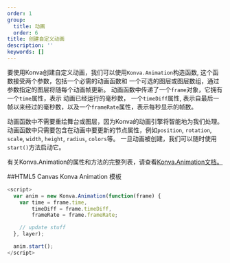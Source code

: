 ```yaml
---
order: 1
group:
  title: 动画
  order: 6
title: 创建自定义动画
description: ''
keywords: []
---
```


要使用Konva创建自定义动画，我们可以使用`Konva.Animation`构造函数, 这个函数接受两个参数，包括一个必需的动画函数和
一个可选的图层或图层数组，通过参数指定的图层将随每个动画帧更新。 动画函数中传递了一个`frame`对象，它拥有一个`time`属性，表示
动画已经运行的毫秒数， 一个`timeDiff`属性, 表示自最后一帧以来经过的毫秒数，以及一个`frameRate`属性，表示每秒显示的帧数。

动画函数中不需要重绘舞台或图层，因为Konva的动画引擎将智能地为我们处理。
动画函数中只需要包含在动画中要更新的节点属性，例如`position`, `rotation`, `scale`, `width`, `height`, `radius`, `colors`等。
一旦动画被创建，我们可以随时使用`start()`方法启动它。

有关Konva.Animation的属性和方法的完整列表，请查看<a href="https://konvajs.github.io/api/Konva.Animation.html" target="__blank">Konva.Animation文档。</a>


##HTML5 Canvas Konva Animation 模板

```js
<script>
  var anim = new Konva.Animation(function(frame) {
    var time = frame.time,
        timeDiff = frame.timeDiff,
        frameRate = frame.frameRate;

    // update stuff
  }, layer);

  anim.start();
</script>
```
